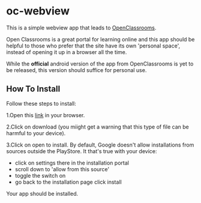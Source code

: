 # oc-webview
This is a simple webview app that leads to [OpenClassrooms](https://openclassrooms.com/).

Open Classrooms is a great portal for learning online and this app should be helpful to those who prefer that the site have its own 'personal space', instead of opening it up in a browser all the time.

While the **official** android version of the app from OpenClassrooms is yet to be released, this version should suffice for personal use. 


## How To Install
Follow these steps to install:

1.Open this [link](https://drive.google.com/open?id=1gSY1MTZMYxchHpsTxzWmc-xAFHsQRpDF) in your browser.

2.Click on download (you miight get a warning that this type of file can be harmful to your device).

3.Click on open to install. By default, Google doesn't allow installations from sources outside the PlayStore. It that's true with your device:
* click on settings there in the installation portal
* scroll down to 'allow from this source'
* toggle the switch on
* go back to the installation page click install


Your app should be installed. 
